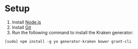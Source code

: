 # Setup
1. Install [Node.js](https://nodejs.org/)
2. Install [Git](http://git-scm.com/book/en/v2/Getting-Started-Installing-Git)
3. Run the following command to install the Kraken generator:

`[sudo] npm install -g yo generator-kraken bower grunt-cli`
